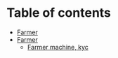 # Table of contents

* [Farmer](README.md)
* [Farmer](farmer/README.md)
  * [Farmer machine, kyc](farmer/farmer-machine-kyc.md)

